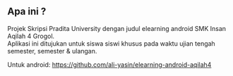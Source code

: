 ## Apa ini ?

Projek Skripsi Pradita University dengan judul elearning android SMK Insan Aqilah 4 Grogol.<br>
Aplikasi ini ditujukan untuk siswa siswi khusus pada waktu ujian tengah semester, semester & ulangan.

Untuk android: https://github.com/ali-yasin/elearning-android-aqilah4
